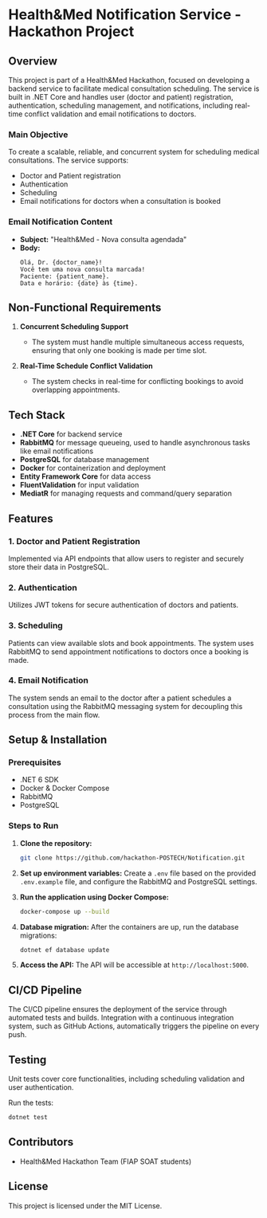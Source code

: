 # Health&Med Notification Service - Hackathon Project

## Overview

This project is part of a Health&Med Hackathon, focused on developing a backend service to facilitate medical consultation scheduling. The service is built in .NET Core and handles user (doctor and patient) registration, authentication, scheduling management, and notifications, including real-time conflict validation and email notifications to doctors.

### Main Objective
To create a scalable, reliable, and concurrent system for scheduling medical consultations. The service supports:
- Doctor and Patient registration
- Authentication
- Scheduling
- Email notifications for doctors when a consultation is booked

### Email Notification Content
- **Subject:** "Health&Med - Nova consulta agendada"
- **Body:**
  ```
  Olá, Dr. {doctor_name}!
  Você tem uma nova consulta marcada!
  Paciente: {patient_name}.
  Data e horário: {date} às {time}.
  ```

## Non-Functional Requirements
1. **Concurrent Scheduling Support**
   - The system must handle multiple simultaneous access requests, ensuring that only one booking is made per time slot.
   
2. **Real-Time Schedule Conflict Validation**
   - The system checks in real-time for conflicting bookings to avoid overlapping appointments.

## Tech Stack
- **.NET Core** for backend service
- **RabbitMQ** for message queueing, used to handle asynchronous tasks like email notifications
- **PostgreSQL** for database management
- **Docker** for containerization and deployment
- **Entity Framework Core** for data access
- **FluentValidation** for input validation
- **MediatR** for managing requests and command/query separation

## Features

### 1. Doctor and Patient Registration
Implemented via API endpoints that allow users to register and securely store their data in PostgreSQL.

### 2. Authentication
Utilizes JWT tokens for secure authentication of doctors and patients.

### 3. Scheduling
Patients can view available slots and book appointments. The system uses RabbitMQ to send appointment notifications to doctors once a booking is made.

### 4. Email Notification
The system sends an email to the doctor after a patient schedules a consultation using the RabbitMQ messaging system for decoupling this process from the main flow.

## Setup & Installation

### Prerequisites
- .NET 6 SDK
- Docker & Docker Compose
- RabbitMQ
- PostgreSQL

### Steps to Run

1. **Clone the repository:**
   ```bash
   git clone https://github.com/hackathon-POSTECH/Notification.git
   ```

2. **Set up environment variables:**
   Create a `.env` file based on the provided `.env.example` file, and configure the RabbitMQ and PostgreSQL settings.

3. **Run the application using Docker Compose:**
   ```bash
   docker-compose up --build
   ```

4. **Database migration:**
   After the containers are up, run the database migrations:
   ```bash
   dotnet ef database update
   ```

5. **Access the API:**
   The API will be accessible at `http://localhost:5000`.

## CI/CD Pipeline
The CI/CD pipeline ensures the deployment of the service through automated tests and builds. Integration with a continuous integration system, such as GitHub Actions, automatically triggers the pipeline on every push.

## Testing
Unit tests cover core functionalities, including scheduling validation and user authentication.

Run the tests:
```bash
dotnet test
```

## Contributors
- Health&Med Hackathon Team (FIAP SOAT students)

## License
This project is licensed under the MIT License.
